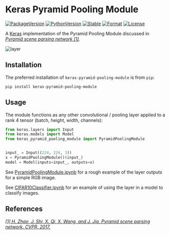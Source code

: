 # Keras Pyramid Pooling Module

[![PackageVersion][pypi-version]][pypi-home]
[![PythonVersion][python-version]][python-home]
[![Stable][pypi-status]][pypi-home]
[![Format][pypi-format]][pypi-home]
[![License][pypi-license]](LICENSE)

[pypi-version]: https://badge.fury.io/py/keras-pyramid-pooling-module.svg
[pypi-license]: https://img.shields.io/pypi/l/keras-pyramid-pooling-module.svg
[pypi-status]: https://img.shields.io/pypi/status/keras-pyramid-pooling-module.svg
[pypi-format]: https://img.shields.io/pypi/format/keras-pyramid-pooling-module.svg
[pypi-home]: https://badge.fury.io/py/keras-pyramid-pooling-module
[python-version]: https://img.shields.io/pypi/pyversions/keras-pyramid-pooling-module.svg
[python-home]: https://python.org

A [Keras](https://keras.io) implementation of the Pyramid Pooling Module
discussed in [_Pyramid scene parsing network [1]_](#references).

![layer](https://user-images.githubusercontent.com/2184469/109330138-f9ca3f80-7820-11eb-9fbb-4a3b89a88bea.png)

## Installation

The preferred installation of `keras-pyramid-pooling-module` is from `pip`:

```shell
pip install keras-pyramid-pooling-module
```

## Usage

The module functions as any other convolutional / pooling layer applied to a
rank 4 tensor (batch, height, width, channels):

```python
from keras.layers import Input
from keras.models import Model
from keras_pyramid_pooling_module import PyramidPoolingModule


input_ = Input((224, 224, 3))
x = PyramidPoolingModule()(input_)
model = Model(inputs=input_, outputs=x)
```

See [PyramidPoolingModule.ipynb](PyramidPoolingModule.ipynb) for a rough example
of the layer outputs for a simple RGB image.

See [CIFAR10Classifier.ipynb](CIFAR10Classifier.ipynb) for an example of using
the layer in a model to classify images.

## References

[_[1] H. Zhao, J. Shi, X. Qi, X. Wang, and J. Jia. Pyramid scene parsing network. CVPR, 2017._](https://hszhao.github.io/projects/pspnet/)
